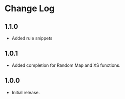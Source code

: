 # Change Log

## 1.1.0

- Added rule snippets

## 1.0.1

- Added completion for Random Map and XS functions.

## 1.0.0

- Initial release.
